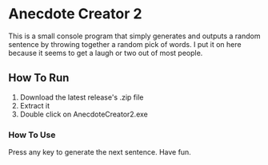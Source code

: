 # Anecdote Creator 2

This is a small console program that simply generates and outputs a random sentence by throwing together a random pick of words. I put it on here because it seems to get a laugh or two out of most people.

## How To Run
1. Download the latest release's .zip file
2. Extract it
3. Double click on AnecdoteCreator2.exe

### How To Use
Press any key to generate the next sentence. Have fun.